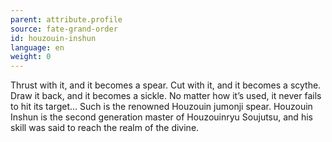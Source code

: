 ```yaml
---
parent: attribute.profile
source: fate-grand-order
id: houzouin-inshun
language: en
weight: 0
---
```


Thrust with it, and it becomes a spear. Cut with it, and it becomes a scythe. Draw it back, and it becomes a sickle. No matter how it’s used, it never fails to hit its target…
Such is the renowned Houzouin jumonji spear.
Houzouin Inshun is the second generation master of Houzouinryu Soujutsu, and his skill was said to reach the realm of the divine.
